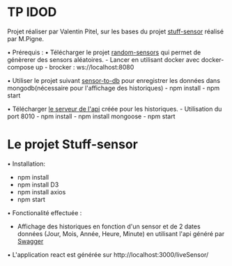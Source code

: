 # TP IDOD
Projet réaliser par Valentin Pitel, sur les bases du projet [stuff-sensor](https://github.com/pigne/stuff-sensors) réalisé par M.Pigne.

• Prérequis :
  • Télécharger le projet [random-sensors](https://github.com/pigne/random-sensors) qui permet de génèrerer des sensors aléatoires. 
    - Lancer en utilisant docker avec docker-compose up
    - brocker : ws://localhost:8080
  
  • Utiliser le projet suivant [sensor-to-db](https://github.com/pigne/sensors-to-db) pour enregistrer les données dans mongodb(nécessaire pour l'affichage des historiques)
    - npm install
    - npm start
     
  • Télécharger [le serveur de l'api](https://github.com/vpailt/nodejs-server-server) créée pour les historiques.
    - Utilisation du port 8010 
    - npm install 
    - npm install mongoose 
    - npm start

# Le projet Stuff-sensor 
• Installation:
   - npm install
   - npm install D3
   - npm install axios
   - npm start
   
• Fonctionalité effectuée :
  - Affichage des historiques en fonction d'un sensor et de 2 dates données (Jour, Mois, Année, Heure, Minute) en utilisant l'api généré par [Swagger](http://editor.swagger.io/#!/)
  
• L'application react est générée sur http://localhost:3000/liveSensor/
  
    
